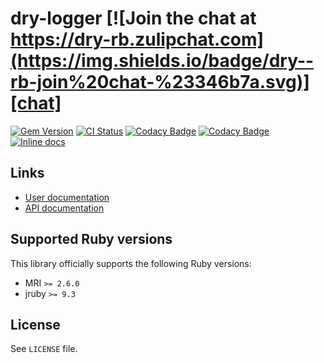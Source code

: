 <!--- this file is synced from dry-rb/template-gem project -->
[gem]: https://rubygems.org/gems/dry-logger
[actions]: https://github.com/dry-rb/dry-logger/actions
[codacy]: https://www.codacy.com/gh/dry-rb/dry-logger
[chat]: https://dry-rb.zulipchat.com
[inchpages]: http://inch-ci.org/github/dry-rb/dry-logger

# dry-logger [![Join the chat at https://dry-rb.zulipchat.com](https://img.shields.io/badge/dry--rb-join%20chat-%23346b7a.svg)][chat]

[![Gem Version](https://badge.fury.io/rb/dry-logger.svg)][gem]
[![CI Status](https://github.com/dry-rb/dry-logger/workflows/ci/badge.svg)][actions]
[![Codacy Badge](https://api.codacy.com/project/badge/Grade/5aae4837b97044cfa4537f083ad584e9)][codacy]
[![Codacy Badge](https://api.codacy.com/project/badge/Coverage/5aae4837b97044cfa4537f083ad584e9)][codacy]
[![Inline docs](http://inch-ci.org/github/dry-rb/dry-logger.svg?branch=master)][inchpages]

## Links

* [User documentation](https://dry-rb.org/gems/dry-logger)
* [API documentation](http://rubydoc.info/gems/dry-logger)

## Supported Ruby versions

This library officially supports the following Ruby versions:

* MRI `>= 2.6.0`
* jruby `>= 9.3`

## License

See `LICENSE` file.
